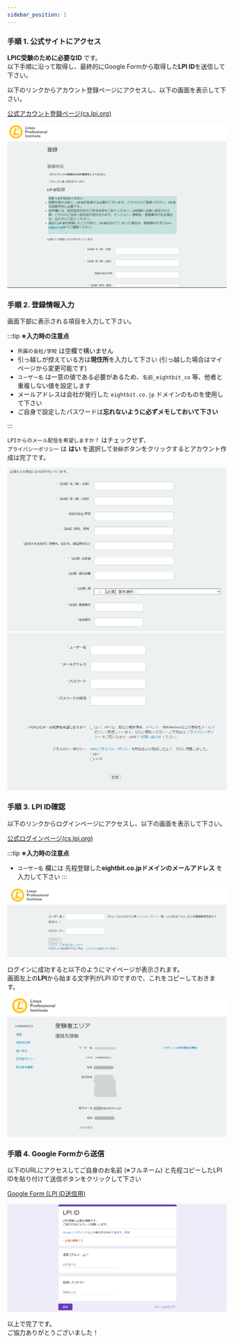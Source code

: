```yaml
---
sidebar_position: 1
---
```



### 手順 1. 公式サイトにアクセス

**LPIC受験のために必要なID** です。  
以下手順に沿って取得し、最終的にGoogle Formから取得した**LPI ID**を送信して下さい。  



以下のリンクからアカウント登録ページにアクセスし、以下の画面を表示して下さい。  

[公式アカウント登録ページ(cs.lpi.org)](https://cs.lpi.org/caf/Xamman/register)

![lpi](./lpi1.png)


### 手順 2. 登録情報入力

画面下部に表示される項目を入力して下さい。  


:::tip
**※入力時の注意点**  
- `所属の会社/学校` は空欄で構いません
- 引っ越しが控えている方は**現住所**を入力して下さい (引っ越した場合はマイページから変更可能です)
- `ユーザー名` は一意の値である必要があるため、`名前_eightbit_co` 等、他者と重複しない値を設定します
- メールアドレスは会社が発行した `eightbit.co.jp` ドメインのものを使用して下さい
- ご自身で設定したパスワードは**忘れないように必ずメモしておいて下さい**  

:::

`LPIからのメール配信を希望しますか？` はチェックせず、  
`プライバシーポリシー` は **はい** を選択して`登録`ボタンをクリックするとアカウント作成は完了です。


![lpi](./lpi2.png)
![lpi](./lpi3.png)



### 手順 3. LPI ID確認

以下のリンクからログインページにアクセスし、以下の画面を表示して下さい。  

[公式ログインページ(cs.lpi.org)](https://cs.lpi.org/caf/Xamman/auth/login)

:::tip
**※入力時の注意点**  
- `ユーザー名` 欄には 先程登録した**eightbit.co.jpドメインのメールアドレス** を入力して下さい
:::

![lpi](./lpi4.png)

ログインに成功すると以下のようにマイページが表示されます。  
画面左上の**LPI**から始まる文字列がLPI IDですので、これをコピーしておきます。



![lpi](./lpi5.png)

### 手順 4. Google Formから送信

以下のURLにアクセスしてご自身のお名前 (※フルネーム) と先程コピーしたLPI IDを貼り付けて送信ボタンをクリックして下さい

[Google Form (LPI ID送信用)](https://docs.google.com/forms/d/e/1FAIpQLSdERMNAI9rNt-tDUti74DzTwnSRfn7ZHegP4NjxoLWV--gNww/viewform)


![lpi](./lpi6.png)



以上で完了です。  
ご協力ありがとうございました！